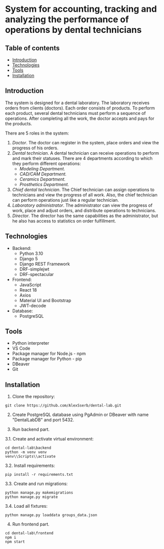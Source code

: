 # System for accounting, tracking and analyzing the performance of operations by dental technicians

## Table of contents
* [Introduction](#introduction)
* [Technologies](#technologies)
* [Tools](#tools)
* [Installation](#installation)

<a name="introduction"></a>
## Introduction

The system is designed for a dental laboratory. The laboratory receives orders from clients (doctors). Each order consists of products. To perform each product, several dental technicians must perform a sequence of operations. After completing all the work, the doctor accepts and pays for the products.

There are 5 roles in the system:
1. *Doctor*. The doctor can register in the system, place orders and view the progress of his orders.
2. *Dental technician*. A dental technician can receive operations to perform and mark their statuses. There are 4 departments according to which they perform different operations:
   - *Modeling Department.*
   - *CAD/CAM Department.*
   - *Ceramics Department.*
   - *Prosthetics Department.*
3. *Chief dental technician*. The Chief technician can assign operations to technicians and view the progress of all work. Also, the chief technician can perform operations just like a regular technician.
4. *Laboratory administrator*. The administrator can view the progress of work, place and adjust orders, and distribute operations to technicians.
5. *Director*. The director has the same capabilities as the administrator, but he also has access to statistics on order fulfillment.

<a name="technologies"></a>
## Technologies
* Backend:
  - Python 3.10
  - Django 5
  - Django REST Framework
  - DRF-simplejwt
  - DRF-spectacular
* Frontend:
  - JavaScript
  - React 18
  - Axios
  - Material UI and Bootstrap
  - JWT-decode
* Database:
  - PostgreSQL

<a name="tools"></a>
## Tools
* Python interpreter
* VS Code
* Package manager for Node.js - npm
* Package manager for Python - pip
* DBeaver
* Git

<a name="installation"></a>
## Installation
1. Clone the repository:
```commandline
git clone https://github.com/AlexSserb/dental-lab.git
```
2. Create PostgreSQL database using PgAdmin or DBeaver with name "DentalLabDB" and port 5432.

3. Run backend part.

3.1. Create and activate virtual environment:
```commandline
cd dental-lab\backend
python -m venv venv 
venv\\Scripts\\activate
```
3.2. Install requirements:
```commandline
pip install -r requirements.txt 
```
3.3. Create and run migrations:
```commandline
python manage.py makemigrations
python manage.py migrate
```
3.4. Load all fixtures:
```commandline
python manage.py loaddata groups_data.json
```

4. Run frontend part.
```commandline
cd dental-lab\frontend
npm i
npm start
```
